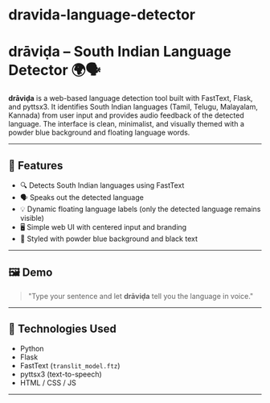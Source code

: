 # dravida-language-detector
# drāviḍa – South Indian Language Detector 🌍🗣️

**drāviḍa** is a web-based language detection tool built with FastText, Flask, and pyttsx3. It identifies South Indian languages (Tamil, Telugu, Malayalam, Kannada) from user input and provides audio feedback of the detected language. The interface is clean, minimalist, and visually themed with a powder blue background and floating language words.

---

## 🚀 Features

- 🔍 Detects South Indian languages using FastText
- 🗣️ Speaks out the detected language
- 💡 Dynamic floating language labels (only the detected language remains visible)
- 🖥️ Simple web UI with centered input and branding
- 🎨 Styled with powder blue background and black text

---

## 🖼️ Demo

> "Type your sentence and let **drāviḍa** tell you the language in voice."

---

## 🧠 Technologies Used

- Python
- Flask
- FastText (`translit_model.ftz`)
- pyttsx3 (text-to-speech)
- HTML / CSS / JS

---

